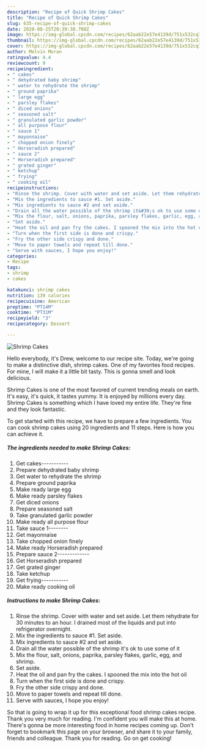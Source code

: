 ```yaml
---
description: "Recipe of Quick Shrimp Cakes"
title: "Recipe of Quick Shrimp Cakes"
slug: 635-recipe-of-quick-shrimp-cakes
date: 2020-08-25T20:39:38.708Z
image: https://img-global.cpcdn.com/recipes/62aab22e57e4139d/751x532cq70/shrimp-cakes-recipe-main-photo.jpg
thumbnail: https://img-global.cpcdn.com/recipes/62aab22e57e4139d/751x532cq70/shrimp-cakes-recipe-main-photo.jpg
cover: https://img-global.cpcdn.com/recipes/62aab22e57e4139d/751x532cq70/shrimp-cakes-recipe-main-photo.jpg
author: Melvin Moran
ratingvalue: 4.4
reviewcount: 9
recipeingredient:
- " cakes"
- " dehydrated baby shrimp"
- " water to rehydrate the shrimp"
- " ground paprika"
- " large egg"
- " parsley flakes"
- " diced onions"
- " seasoned salt"
- " granulated garlic powder"
- " all purpose flour"
- " sauce 1"
- " mayonnaise"
- " chopped onion finely"
- " Horseradish prepared"
- " sauce 2"
- " Horseradish prepared"
- " grated ginger"
- " ketchup"
- " frying"
- " cooking oil"
recipeinstructions:
- "Rinse the shrimp. Cover with water and set aside. Let them rehydrate for 30 minutes to an hour. I drained most of the liquids and put into refrigerator overnight."
- "Mix the ingredients to sauce #1. Set aside."
- "Mix ingredients to sauce #2 and set aside."
- "Drain all the water possible of the shrimp it&#39;s ok to use some of it"
- "Mix the flour, salt, onions, paprika, parsley flakes, garlic, egg, and shrimp."
- "Set aside."
- "Heat the oil and pan fry the cakes. I spooned the mix into the hot oil"
- "Turn when the first side is done and crispy."
- "Fry the other side crispy and done."
- "Move to paper towels and repeat till done."
- "Serve with sauces, I hope you enjoy!"
categories:
- Recipe
tags:
- shrimp
- cakes

katakunci: shrimp cakes 
nutrition: 139 calories
recipecuisine: American
preptime: "PT14M"
cooktime: "PT31M"
recipeyield: "3"
recipecategory: Dessert

---
```



![Shrimp Cakes](https://img-global.cpcdn.com/recipes/62aab22e57e4139d/751x532cq70/shrimp-cakes-recipe-main-photo.jpg)

Hello everybody, it's Drew, welcome to our recipe site. Today, we're going to make a distinctive dish, shrimp cakes. One of my favorites food recipes. For mine, I will make it a little bit tasty. This is gonna smell and look delicious.

Shrimp Cakes is one of the most favored of current trending meals on earth. It's easy, it's quick, it tastes yummy. It is enjoyed by millions every day. Shrimp Cakes is something which I have loved my entire life. They're fine and they look fantastic.




To get started with this recipe, we have to prepare a few ingredients. You can cook shrimp cakes using 20 ingredients and 11 steps. Here is how you can achieve it.

<!--inarticleads1-->

##### The ingredients needed to make Shrimp Cakes:

1. Get  cakes-----------
1. Prepare  dehydrated baby shrimp
1. Get  water to rehydrate the shrimp
1. Prepare  ground paprika
1. Make ready  large egg
1. Make ready  parsley flakes
1. Get  diced onions
1. Prepare  seasoned salt
1. Take  granulated garlic powder
1. Make ready  all purpose flour
1. Take  sauce 1--------
1. Get  mayonnaise
1. Take  chopped onion finely
1. Make ready  Horseradish prepared
1. Prepare  sauce 2-------------
1. Get  Horseradish prepared
1. Get  grated ginger
1. Take  ketchup
1. Get  frying-----------
1. Make ready  cooking oil




<!--inarticleads2-->

##### Instructions to make Shrimp Cakes:

1. Rinse the shrimp. Cover with water and set aside. Let them rehydrate for 30 minutes to an hour. I drained most of the liquids and put into refrigerator overnight.
1. Mix the ingredients to sauce #1. Set aside.
1. Mix ingredients to sauce #2 and set aside.
1. Drain all the water possible of the shrimp it&#39;s ok to use some of it
1. Mix the flour, salt, onions, paprika, parsley flakes, garlic, egg, and shrimp.
1. Set aside.
1. Heat the oil and pan fry the cakes. I spooned the mix into the hot oil
1. Turn when the first side is done and crispy.
1. Fry the other side crispy and done.
1. Move to paper towels and repeat till done.
1. Serve with sauces, I hope you enjoy!




So that is going to wrap it up for this exceptional food shrimp cakes recipe. Thank you very much for reading. I'm confident you will make this at home. There's gonna be more interesting food in home recipes coming up. Don't forget to bookmark this page on your browser, and share it to your family, friends and colleague. Thank you for reading. Go on get cooking!
